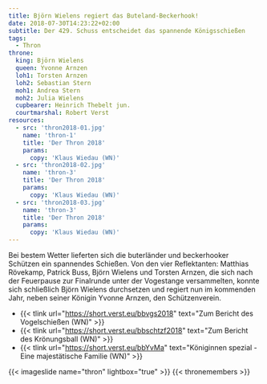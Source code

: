 ```yaml
---
title: Björn Wielens regiert das Buteland-Beckerhook!
date: 2018-07-30T14:23:22+02:00
subtitle: Der 429. Schuss entscheidet das spannende Königsschießen 
tags:
  - Thron
throne:
  king: Björn Wielens
  queen: Yvonne Arnzen
  loh1: Torsten Arnzen
  loh2: Sebastian Stern
  moh1: Andrea Stern
  moh2: Julia Wielens
  cupbearer: Heinrich Thebelt jun.
  courtmarshal: Robert Verst
resources:
  - src: 'thron2018-01.jpg'
    name: 'thron-1'
    title: 'Der Thron 2018'
    params:
      copy: 'Klaus Wiedau (WN)'
  - src: 'thron2018-02.jpg'
    name: 'thron-3'
    title: 'Der Thron 2018'
    params:
      copy: 'Klaus Wiedau (WN)'
  - src: 'thron2018-03.jpg'
    name: 'thron-3'
    title: 'Der Thron 2018'
    params:
      copy: 'Klaus Wiedau (WN)'    
---
```


Bei bestem Wetter lieferten sich die buterländer und beckerhooker Schützen ein spannendes Schießen. Von den vier 
Reflektanten: Matthias Rövekamp, Patrick Buss, Björn Wielens und Torsten Arnzen, die sich nach der Feuerpause zur
Finalrunde unter der Vogestange versammelten, konnte sich schließlich Björn Wielens durchsetzen und regiert nun im
kommenden Jahr, neben seiner Königin Yvonne Arnzen, den Schützenverein.<!--more-->

* {{< tlink url="https://short.verst.eu/bbvgs2018" text="Zum Bericht des Vogelschießen (WN)" >}}  
* {{< tlink url="https://short.verst.eu/bbschtzf2018" text="Zum Bericht des Krönungsball (WN)" >}}  
* {{< tlink url="https://short.verst.eu/bbYvMa" text="Königinnen spezial - Eine majestätische Familie (WN)" >}}  

{{< imageslide name="thron" lightbox="true" >}}
{{< thronemembers >}}


